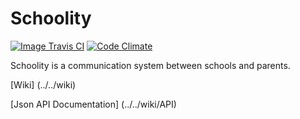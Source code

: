 # Schoolity

[![Image Travis CI](https://travis-ci.org/m-alow/schoolity.svg?branch=master)](https://travis-ci.org/m-alow/schoolity)
[![Code Climate](https://codeclimate.com/github/m-alow/schoolity/badges/gpa.svg)](https://codeclimate.com/github/m-alow/schoolity)

Schoolity is a communication system between schools and parents.

[Wiki] (../../wiki)

[Json API Documentation] (../../wiki/API)
